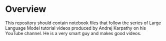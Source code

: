 # Overview
This repository should contain notebook files that follow the series of Large Language Model tutorial videos produced by Andrej Karpathy on his YouTube channel. He is a very smart guy and makes good videos.

